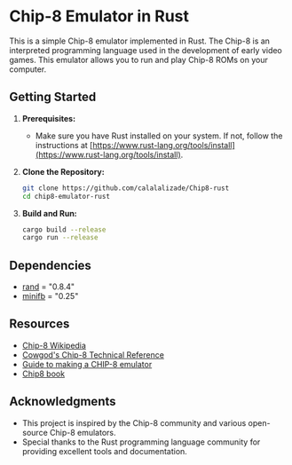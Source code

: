 # Chip-8 Emulator in Rust

This is a simple Chip-8 emulator implemented in Rust. The Chip-8 is an interpreted programming language used in the development of early video games. This emulator allows you to run and play Chip-8 ROMs on your computer.


## Getting Started

1. **Prerequisites:**
    - Make sure you have Rust installed on your system. If not, follow the instructions at [https://www.rust-lang.org/tools/install](https://www.rust-lang.org/tools/install).

2. **Clone the Repository:**
    ```bash
    git clone https://github.com/calalalizade/Chip8-rust
    cd chip8-emulator-rust
    ```

3. **Build and Run:**
    ```bash
    cargo build --release
    cargo run --release
    ```

## Dependencies

- [rand](https://crates.io/crates/rand) = "0.8.4"
- [minifb](https://crates.io/crates/minifb) = "0.25"

## Resources

- [Chip-8 Wikipedia](https://en.wikipedia.org/wiki/CHIP-8)
- [Cowgod's Chip-8 Technical Reference](http://devernay.free.fr/hacks/chip8/C8TECH10.HTM)
- [Guide to making a CHIP-8 emulator](https://tobiasvl.github.io/blog/write-a-chip-8-emulator/)
- [Chip8 book](https://aquova.net/chip8/chip8.pdf)

## Acknowledgments

- This project is inspired by the Chip-8 community and various open-source Chip-8 emulators.
- Special thanks to the Rust programming language community for providing excellent tools and documentation.


